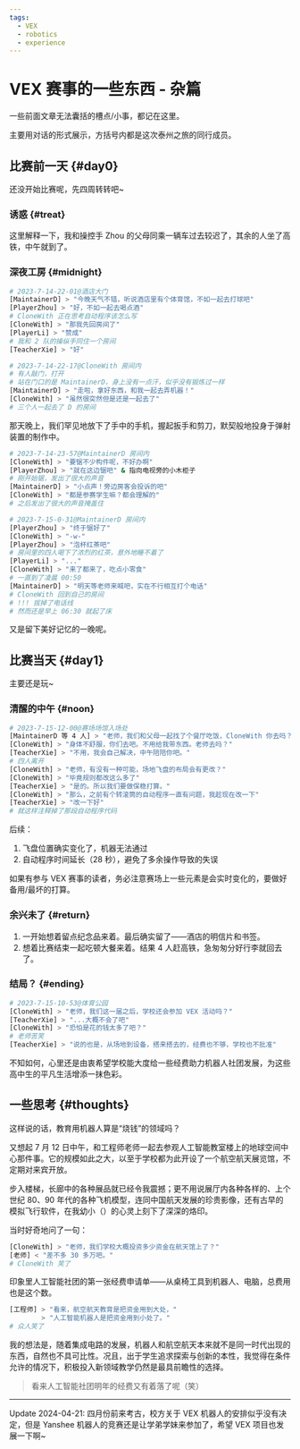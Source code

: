 ```yaml
---
tags:
  - VEX
  - robotics
  - experience
---
```


# VEX 赛事的一些东西 - 杂篇

一些前面文章无法囊括的槽点/小事，都记在这里。

主要用对话的形式展示，方括号内都是这次泰州之旅的同行成员。

## 比赛前一天 {#day0}

还没开始比赛呢，先四周转转吧~

### 诱惑 {#treat}

这里解释一下，我和操控手 Zhou 的父母同乘一辆车过去较迟了，其余的人坐了高铁，中午就到了。

### 深夜工房 {#midnight}

```sh
# 2023-7-14-22-01@酒店大门
[MaintainerD] > "今晚天气不错，听说酒店里有个体育馆，不如一起去打球吧"
[PlayerZhou] > "好，不如一起去喝点酒"
# CloneWith 正在思考自动程序该怎么写
[CloneWith] > "那我先回房间了"
[PlayerLi] > "赞成"
# 我和 2 队的操纵手同住一个房间
[TeacherXie] > "好"
```

```sh
# 2023-7-14-22-17@CloneWith 房间内
# 有人敲门，打开
# 站在门口的是 MaintainerD，身上没有一点汗，似乎没有锻炼过一样
[MaintainerD] > "走啦，拿好东西，和我一起去弄机器！"
[CloneWith] > "虽然很突然但是还是一起去了"
# 三个人一起去了 D 的房间
```

那天晚上，我们罕见地放下了手中的手机，握起扳手和剪刀，默契般地投身于弹射装置的制作中。

```sh
# 2023-7-14-23-57@MaintainerD 房间内
[CloneWith] > "要锯不少构件呢，不好办啊"
[PlayerZhou] > "就在这边锯吧" & 指向电视旁的小木柜子
# 刚开始锯，发出了很大的声音
[MaintainerD] > "小点声！旁边房客会投诉的吧"
[CloneWith] > "都是参赛学生嘛？都会理解的"
# 之后发出了很大的声音掩盖住
```

```sh
# 2023-7-15-0-31@MaintainerD 房间内
[PlayerZhou] > "终于锯好了"
[CloneWith] > "-w-"
[PlayerZhou] > "泡杯红茶吧"
# 房间里的四人喝下了浓烈的红茶，意外地睡不着了
[PlayerLi] > "..."
[CloneWith] > "来了都来了，吃点小零食"
# 一直到了凌晨 00:50
[MaintainerD] > "明天等老师来喊吧，实在不行相互打个电话"
# CloneWith 回到自己的房间
# !!! 拔掉了电话线
# 然而还是早上 06:30 就起了床
```

又是留下美好记忆的一晚呢。

## 比赛当天 {#day1}

主要还是玩~

### 清醒的中午 {#noon}

```sh
# 2023-7-15-12-00@赛场场馆入场处
[MaintainerD 等 4 人] > "老师，我们和父母一起找了个餐厅吃饭，CloneWith 你去吗？"
[CloneWith] > "身体不舒服，你们去吧。不用给我带东西。老师去吗？"
[TeacherXie] > "不用，我会自己解决，中午陪陪你吧。"
# 四人离开
[CloneWith] > "老师，有没有一种可能，场地飞盘的布局会有更改？"
[CloneWith] > "毕竟规则都改这么多了"
[TeacherXie] > "是的。所以我们要做保稳打算。"
[CloneWith] > "那么，之前有个转滚筒的自动程序一直有问题，我趁现在改一下"
[TeacherXie] > "改一下好"
# 就这样注释掉了那段自动程序代码
```

后续：

1. 飞盘位置确实变化了，机器无法通过
2. 自动程序时间延长（28 秒），避免了多余操作导致的失误

如果有参与 VEX 赛事的读者，务必注意赛场上一些元素是会实时变化的，要做好备用/最坏的打算。

### 余兴未了 {#return}

1. 一开始想着留点纪念品来着。最后确实留了——酒店的明信片和书签。
2. 想着比赛结束一起吃顿大餐来着。结果 4 人赶高铁，急匆匆分好行李就回去了。

### 结局？ {#ending}

```sh
# 2023-7-15-10-53@体育公园
[CloneWith] > "老师，我们这一届之后，学校还会参加 VEX 活动吗？"
[TeacherXie] > "...大概不会了吧"
[CloneWith] > "恐怕是花的钱太多了吧？"
# 老师苦笑
[TeacherXie] > "说的也是，从场地到设备，搭来搭去的，经费也不够，学校也不批准"
```

不知如何，心里还是由衷希望学校能大度给一些经费助力机器人社团发展，为这些高中生的平凡生活增添一抹色彩。

## 一些思考 {#thoughts}

这样说的话，教育用机器人算是“烧钱”的领域吗？

又想起 7 月 12 日中午，和工程师老师一起去参观人工智能教室楼上的地球空间中心那件事。它的规模如此之大，以至于学校都为此开设了一个航空航天展览馆，不定期对来宾开放。

步入楼梯，长廊中的各种展品就已经令我震撼；更不用说展厅内各种各样的、上个世纪 80、90 年代的各种飞机模型，连同中国航天发展的珍贵影像，还有古早的模拟飞行软件，在我幼小（）的心灵上刻下了深深的烙印。

当时好奇地问了一句：

```sh
[CloneWith] > "老师，我们学校大概投资多少资金在航天馆上了？"
[老师] < "差不多 30 多万吧。"
# CloneWith 笑了
```

印象里人工智能社团的第一张经费申请单——从桌椅工具到机器人、电脑，总费用也是这个数。

```sh
[工程师] > "看来，航空航天教育是把资金用到大处，"
        > "人工智能机器人是把资金用到小处了。"
# 众人笑了
```

我的想法是，随着集成电路的发展，机器人和航空航天本来就不是同一时代出现的东西，自然也不具可比性。况且，出于学生追求探索与创新的本性，我觉得在条件允许的情况下，积极投入新领域教学仍然是最具前瞻性的选择。

> 看来人工智能社团明年的经费又有着落了呢（笑）

---

Update 2024-04-21: 四月份前来考古，校方关于 VEX 机器人的安排似乎没有决定，但是 Yanshee 机器人的竞赛还是让学弟学妹来参加了，希望 VEX 项目也发展一下啊~
